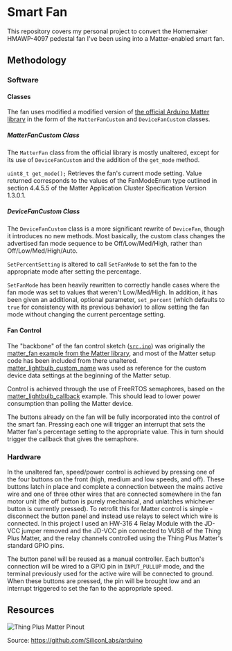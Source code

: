 # Smart Fan
This repository covers my personal project to convert the Homemaker HMAWP-4097 pedestal fan I've been using into a Matter-enabled smart fan.

## Methodology
### Software
#### Classes
The fan uses modified a modified version of [the official Arduino Matter library](https://github.com/SiliconLabs/arduino/tree/main/libraries/Matter) in the form of the `MatterFanCustom` and `DeviceFanCustom` classes.

##### MatterFanCustom Class
The `MatterFan` class from the official library is mostly unaltered, except for its use of `DeviceFanCustom` and the addition of the `get_mode` method.

`uint8_t get_mode();` Retrieves the fan's current mode setting. Value returned corresponds to the values of the FanModeEnum type outlined in section 4.4.5.5 of the Matter Application Cluster Specification Version 1.3.0.1.

##### DeviceFanCustom Class
The `DeviceFanCustom` class is a more significant rewrite of `DeviceFan`, though it introduces no new methods. Most basically, the custom class changes the advertised fan mode sequence to be Off/Low/Med/High, rather than Off/Low/Med/High/Auto.

`SetPercentSetting` is altered to call `SetFanMode` to set the fan to the appropriate mode after setting the percentage.

`SetFanMode` has been heavily rewritten to correctly handle cases where the fan mode was set to values that weren't Low/Med/High. In addition, it has been given an additional, optional parameter, `set_percent` (which defaults to `true` for consistency with its previous behavior) to allow setting the fan mode without changing the current percentage setting.

#### Fan Control
The "backbone" of the fan control sketch ([`src.ino`](src/src.ino)) was originally the [matter_fan example from the Matter library](https://github.com/SiliconLabs/arduino/tree/b0492674316ec6505a474155a2bbc3b3e9446417/libraries/Matter/examples/matter_fan), and most of the Matter setup code has been included from there unaltered. [matter_lightbulb_custom_name](https://github.com/SiliconLabs/arduino/blob/b0492674316ec6505a474155a2bbc3b3e9446417/libraries/Matter/examples/matter_lightbulb_custom_name/matter_lightbulb_custom_name.ino) was used as reference for the custom device data settings at the beginning of the Matter setup.

Control is achieved through the use of FreeRTOS semaphores, based on the [matter_lightbulb_callback](https://github.com/SiliconLabs/arduino/blob/b0492674316ec6505a474155a2bbc3b3e9446417/libraries/Matter/examples/matter_lightbulb_callback/matter_lightbulb_callback.ino) example. This should lead to lower power consumption than polling the Matter device. 

The buttons already on the fan will be fully incorporated into the control of the smart fan. Pressing each one will trigger an interrupt that sets the Matter fan's percentage setting to the appropriate value. This in turn should trigger the callback that gives the semaphore.

### Hardware
In the unaltered fan, speed/power control is achieved by pressing one of the four buttons on the front (high, medium and low speeds, and off). These buttons latch in place and complete a connection between the mains active wire and one of three other wires that are connected somewhere in the fan motor unit (the off button is purely mechanical, and unlatches whichever button is currently pressed). To retrofit this for Matter control is simple - disconnect the button panel and instead use relays to select which wire is connected. In this project I used an HW-316 4 Relay Module with the JD-VCC jumper removed and the JD-VCC pin connected to VUSB of the Thing Plus Matter, and the relay channels controlled using the Thing Plus Matter's standard GPIO pins.

The button panel will be reused as a manual controller. Each button's connection will be wired to a GPIO pin in `INPUT_PULLUP` mode, and the terminal previously used for the active wire will be connected to ground. When these buttons are pressed, the pin will be brought low and an interrupt triggered to set the fan to the appropriate speed.

## Resources
![Thing Plus Matter Pinout](https://github.com/SiliconLabs/arduino/raw/main/doc/sparkfunthingplusmatter_pinout.png)

Source: https://github.com/SiliconLabs/arduino
